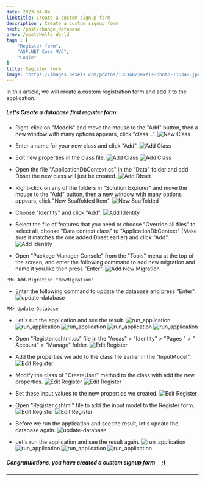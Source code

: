 ```yaml
---
date: 2023-04-04
linktitle: Create a custom signup form
description : Create a custom signup form
next: /post/change_database
prev: /post/Hello_World
tags : [  
    "Register form",
    "ASP.NET Core MVC",
    "Login"
]
title: Register form
image: "https://images.pexels.com/photos/136348/pexels-photo-136348.jpeg?auto=compress&cs=tinysrgb&w=800"
---
```


In this article, we will create a custom registration form and add it to the application.


##### Let's Create a database first register form:

- Right-click on "Models" and move the mouse to the "Add" button, then a new window with many options appears, click "class...".
![New Class](/IncubatorBlog.io/images/register/add_new_class.png)

- Enter a name for your new class and click "Add". 
![Add Class](/IncubatorBlog.io/images/register/class_name.png)

- Edit new properties in the class file.
![Add Class](/IncubatorBlog.io/images/register/add_properties1.png)
![Add Class](/IncubatorBlog.io/images/register/add_properties2.png)

- Open the file "ApplicationDbContext.cs" in the "Data" folder and add Dbset the new class will just be created.
![Add Dbset](/IncubatorBlog.io/images/register/add_dbset.png)

- Right-click on any of the folders in "Solution Explorer" and move the mouse to the "Add" button, then a new window with many options appears, click "New Scaffolded Item".
![New Scaffolded](/IncubatorBlog.io/images/register/new_scaffolded.png)

- Choose "Identity" and click "Add".
![Add Identity](/IncubatorBlog.io/images/register/Identity.png)

- Select the file of features that you need or choose "Override all files" to select all, choose "Data context class" to "ApplicationDbContext" (Make sure it matches the one added Dbset earlier) and click "Add". 
![Add Identity](/IncubatorBlog.io/images/register/add_identity.png)

- Open "Package Manager Console" from the "Tools" menu at the top of the screen, and enter the following command to add new migration and name it you like then press "Enter".
![Add New Migration](/IncubatorBlog.io/images/register/add_migration.png)
```
PM> Add-Migration "NewMigration"
```

- Enter the following command to update the database and press "Enter".
![update-database](/IncubatorBlog.io/images/register/update_database.png)
```
PM> Update-Database
```
- Let's run the application and see the result.
![run_application](/IncubatorBlog.io/images/register/run_application-1.png)
![run_application](/IncubatorBlog.io/images/register/run_application-2.png)
![run_application](/IncubatorBlog.io/images/register/run_application-3.png)
![run_application](/IncubatorBlog.io/images/register/rigter_confirmation.png)
![run_application](/IncubatorBlog.io/images/register/confirm_email.png)

- Open "Register.cshtml.cs" file in the "Areas" > "Identity" > "Pages " > " Account" > "Manage" folder.
![Edit Register](/IncubatorBlog.io/images/register/edit_register-1.png)

- Add the properties we add to the class file earlier in the "InputModel".
![Edit Register](/IncubatorBlog.io/images/register/edit_register-2.png)

- Modify the class of "CreateUser" method to the class with add the new properties.
![Edit Register](/IncubatorBlog.io/images/register/edit_register-3.png)
![Edit Register](/IncubatorBlog.io/images/register/edit_register-4.png)

- Set these input values to the new properties we created.
![Edit Register](/IncubatorBlog.io/images/register/edit_register-5.png)

- Open "Register.cshtml" file to add the input model to the Register form.
![Edit Register](/IncubatorBlog.io/images/register/register_form-1.png)
![Edit Register](/IncubatorBlog.io/images/register/register_form-2.png)

- Before we run the application and see the result, let's update the database again.
![update-database](/IncubatorBlog.io/images/register/update_database_.png)

- Let's run the application and see the result again.
![run_application](/IncubatorBlog.io/images/register/run_application-4.png)
![run_application](/IncubatorBlog.io/images/register/run_application-5.png)
![run_application](/IncubatorBlog.io/images/register/rigter_confirmation.png)
![run_application](/IncubatorBlog.io/images/register/confirm_email.png)


##### Congratulations, you have created a custom signup form &nbsp; &nbsp;  ;)

---

